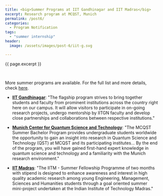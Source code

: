 ```yaml
---
title: <big>Summer Programs at IIT Gandhinagar and IIT Madras</big>
excerpt: Research program at MCQST, Munich
permalink: /post6/
categories:
  - Program Notification
tags:
  - "summer internship"
header:
  image: /assets/images/post-6/iit-g.svg

---
```


<span class="excerpt">{{ page.excerpt }}</span>

<br>


More summer programs are available. For the full list and more details, check [here](/summer/). 

- [**IIT Gandhinagar**](https://srip.iitgn.ac.in/info/): "The flagship program strives to bring together students and faculty from prominent institutions across the country right here on our campus. It will allow visitors to participate in on-going research projects, undergo mentorship by IITGN faculty and develop close partnerships and collaborations between respective institutions."

- [**Munich Center for Quantum Science and Technology**](https://www.mcqst.de/support/summer-bachelor-program/): "The MCQST Summer Bachelor Program provides undergraduate students worldwide the opportunity to gain an insight into research in Quantum Science and Technology (QST) at MCQST and its participating institutes... By the end of the program, you will have gained first-hand expert knowledge in quantum science and technology and a familiarity with the Munich research environment."

- [**IIT Madras**](https://sfp.iitm.ac.in/): "The IITM - Summer Fellowship Programme of two months with stipend is designed to enhance awareness and interest in high quality academic research among young Engineering, Management, Sciences and Humanities students through a goal oriented summer mini-project undertaken at the Indian Institute of Technology Madras."
